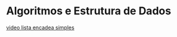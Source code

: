 # Algoritmos e Estrutura de Dados



[ video lista encadea simples ](https://www.youtube.com/watch?v=79POQmj57JM)
